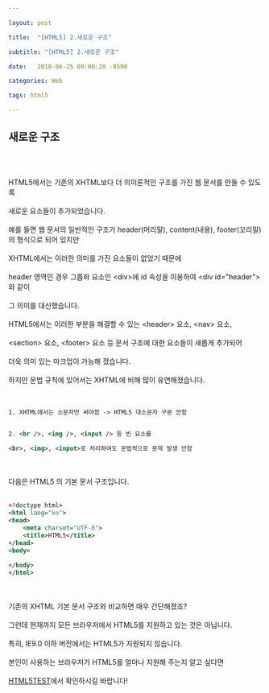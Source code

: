 ```yaml
---

layout: post

title:  "[HTML5] 2.새로운 구조"

subtitle: "[HTML5] 2.새로운 구조"

date:   2018-06-25 09:00:20 -0500

categories: Web

tags: html5

---
```


## 새로운 구조

<br>
<br>

HTML5에서는 기존의 XHTML보다 더 의미론적인 구조를 가진 웹 문서를 만들 수 있도록
<br>
<br>
새로운 요소들이 추가되었습니다.
<br>
<br>
예를 들면 웹 문서의 일반적인 구조가 header(머리말), content(내용), footer(꼬리말)의 형식으로 되어 있지만
<br>
<br>
XHTML에서는 이러한 의미를 가진 요소들이 없었기 때문에
<br>
<br>
header 영역인 경우 그룹화 요소인 &lt;div&gt;에 id 속성을 이용하여 &lt;div id="header"&gt;와 같이
<br>
<br>
그 의미를 대신했습니다.
<br>
<br>
HTML5에서는 이러한 부분을 해결할 수 있는 &lt;header&gt; 요소, &lt;nav&gt; 요소,
<br>
<br>
&lt;section&gt; 요소, &lt;footer&gt; 요소 등 문서 구조에 대한 요소들이 새롭게 추가되어
<br>
<br>
더욱 의미 있는 마크업이 가능해 졌습니다.
<br>
<br>
하지만 문법 규칙에 있어서는 XHTML에 비해 많이 유연해졌습니다.
<br>
<br>
<br>

```xml
1. XHTML에서는 소문자만 써야함 -> HTML5 대소문자 구분 안함


2. <br />, <img />, <input /> 등 빈 요소를 

<br>, <img>, <input>로 처리하여도 문법적으로 문제 발생 안함
```

<br>
<br>
다음은 HTML5 의 기본 문서 구조입니다.

<br>
<br>

```xml
<!doctype html>
<html lang="ko">
<head>
	<meta charset="UTF-8">
	<title>HTML5</title>
</head>
<body>
	
</body>
</html>
```

<br>
<br>
기존의 XHTML 기본 문서 구조와 비교하면 매우 간단해졌죠?
<br>
<br>
그런데 현재까지 모든 브라우저에서 HTML5를 지원하고 있는 것은 아닙니다.
<br>
<br>
특히, IE9.0 이하 버전에서는 HTML5가 지원되지 않습니다.
<br>
<br>
본인이 사용하는 브라우저가 HTML5를 얼마나 지원해 주는지 알고 싶다면 
<br>
<br>
<a href="http://html5test.com">HTML5TEST</a>에서 확인하시길 바랍니다!
